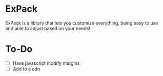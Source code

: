 # ExPack 
ExPack is a library that lets you customize everything, being easy to use and able to adjust based on your needs!

# To-Do
- [ ]  Have javascript modify margins
- [ ]  Add to a cdn
